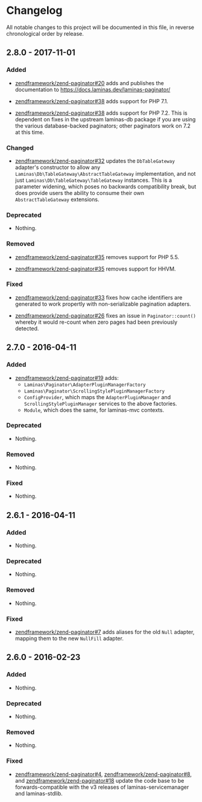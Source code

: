 # Changelog

All notable changes to this project will be documented in this file, in reverse chronological order by release.

## 2.8.0 - 2017-11-01

### Added

- [zendframework/zend-paginator#20](https://github.com/zendframework/zend-paginator/pull/20) adds
  and publishes the documentation to https://docs.laminas.dev/laminas-paginator/

- [zendframework/zend-paginator#38](https://github.com/zendframework/zend-paginator/pull/38) adds support
  for PHP 7.1.

- [zendframework/zend-paginator#38](https://github.com/zendframework/zend-paginator/pull/38) adds
  support for PHP 7.2. This is dependent on fixes in the upstream laminas-db
  package if you are using the various database-backed paginators; other
  paginators work on 7.2 at this time.

### Changed

- [zendframework/zend-paginator#32](https://github.com/zendframework/zend-paginator/pull/32) updates the
  `DbTableGateway` adapter's constructor to allow any
  `Laminas\Db\TableGateway\AbstractTableGateway` implementation, and not just
  `Laminas\Db\TableGateway\TableGateway` instances. This is a parameter widening,
  which poses no backwards compatibility break, but does provide users the
  ability to consume their own `AbstractTableGateway` extensions.

### Deprecated

- Nothing.

### Removed

- [zendframework/zend-paginator#35](https://github.com/zendframework/zend-paginator/pull/35) removes support
  for PHP 5.5.

- [zendframework/zend-paginator#35](https://github.com/zendframework/zend-paginator/pull/35) removes support
  for HHVM.

### Fixed

- [zendframework/zend-paginator#33](https://github.com/zendframework/zend-paginator/pull/33) fixes how cache
  identifiers are generated to work propertly with non-serializable pagination
  adapters.

- [zendframework/zend-paginator#26](https://github.com/zendframework/zend-paginator/pull/26) fixes an issue
  in `Paginator::count()` whereby it would re-count when zero pages had been
  previously detected.

## 2.7.0 - 2016-04-11

### Added

- [zendframework/zend-paginator#19](https://github.com/zendframework/zend-paginator/pull/19) adds:
  - `Laminas\Paginator\AdapterPluginManagerFactory`
  - `Laminas\Paginator\ScrollingStylePluginManagerFactory`
  - `ConfigProvider`, which maps the `AdapterPluginManager` and
    `ScrollingStylePluginManager` services to the above factories.
  - `Module`, which does the same, for laminas-mvc contexts.

### Deprecated

- Nothing.

### Removed

- Nothing.

### Fixed

- Nothing.

## 2.6.1 - 2016-04-11

### Added

- Nothing.

### Deprecated

- Nothing.

### Removed

- Nothing.

### Fixed

- [zendframework/zend-paginator#7](https://github.com/zendframework/zend-paginator/pull/7) adds aliases for
  the old `Null` adapter, mapping them to the new `NullFill` adapter.

## 2.6.0 - 2016-02-23

### Added

- Nothing.

### Deprecated

- Nothing.

### Removed

- Nothing.

### Fixed

- [zendframework/zend-paginator#4](https://github.com/zendframework/zend-paginator/pull/4),
  [zendframework/zend-paginator#8](https://github.com/zendframework/zend-paginator/pull/8), and
  [zendframework/zend-paginator#18](https://github.com/zendframework/zend-paginator/pull/18) update the code
  base to be forwards-compatible with the v3 releases of laminas-servicemanager and
  laminas-stdlib.

